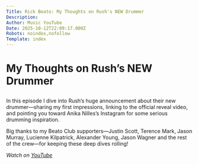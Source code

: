 ```yaml
---
Title: Rick Beato: My Thoughts on Rush's NEW Drummer
Description: 
Author: Music YouTube
Date: 2025-10-12T22:09:17.000Z
Robots: noindex,nofollow
Template: index
---
```

<h1>
  
  
  My Thoughts on Rush’s NEW Drummer
</h1>

<p>In this episode I dive into Rush’s huge announcement about their new drummer—sharing my first impressions, linking to the official reveal video, and pointing you toward Anika Nilles’s Instagram for some serious drumming inspiration.</p>

<p>Big thanks to my Beato Club supporters—Justin Scott, Terence Mark, Jason Murray, Lucienne Kilpatrick, Alexander Young, Jason Wagner and the rest of the crew—for keeping these deep dives rolling!</p>

<p><em>Watch on <a href="https://www.youtube.com/watch?v=5N7D4JXpLRc" rel="noopener noreferrer">YouTube</a></em></p>

